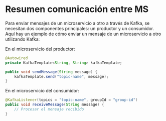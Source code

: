 # Resumen comunicación entre MS

Para enviar mensajes de un microservicio a otro a través de Kafka, se necesitan dos componentes principales: un productor y un consumidor. Aquí hay un ejemplo de cómo enviar un mensaje de un microservicio a otro utilizando Kafka:

En el microservicio del productor:

```java
@Autowired
private KafkaTemplate<String, String> kafkaTemplate;

public void sendMessage(String message) {
    kafkaTemplate.send("topic-name", message);
}
```

En el microservicio del consumidor:

```java
@KafkaListener(topics = "topic-name", groupId = "group-id")
public void receiveMessage(String message) {
    // Procesar el mensaje recibido
}
```